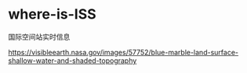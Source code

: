 # where-is-ISS
国际空间站实时信息

https://visibleearth.nasa.gov/images/57752/blue-marble-land-surface-shallow-water-and-shaded-topography